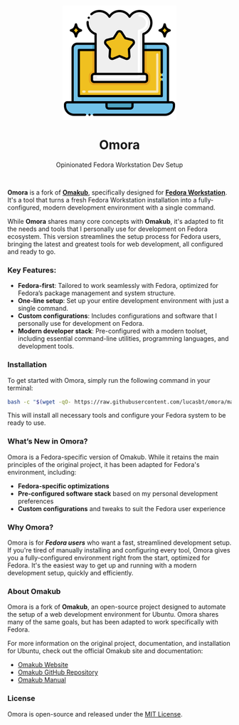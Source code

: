 <div align="center">
   <img align="center" width="256" height="256" src="applications/icons/Omora.png" />
	<h1 align="center"><b>Omora</b></h1>
	<p align="center">
		Opinionated Fedora Workstation Dev Setup
    <br />
  </p>
</div>

<br/>

**Omora** is a fork of **[Omakub](https://omakub.org/)**, specifically designed for **[Fedora Workstation](https://fedoraproject.org/pt-br/workstation/)**. It's a tool that turns a fresh Fedora Workstation installation into a fully-configured, modern development environment with a single command.

While **Omora** shares many core concepts with **Omakub**, it's adapted to fit the needs and tools that I personally use for development on Fedora ecosystem. This version streamlines the setup process for Fedora users, bringing the latest and greatest tools for web development, all configured and ready to go.

### Key Features:
- **Fedora-first**: Tailored to work seamlessly with Fedora, optimized for Fedora’s package management and system structure.
- **One-line setup**: Set up your entire development environment with just a single command.
- **Custom configurations**: Includes configurations and software that I personally use for development on Fedora.
- **Modern developer stack**: Pre-configured with a modern toolset, including essential command-line utilities, programming languages, and development tools.

### Installation

To get started with Omora, simply run the following command in your terminal:

```bash
bash -c "$(wget -qO- https://raw.githubusercontent.com/lucasbt/omora/main/boot.sh)"
```

This will install all necessary tools and configure your Fedora system to be ready to use.

### What’s New in Omora?

Omora is a Fedora-specific version of Omakub. While it retains the main principles of the original project, it has been adapted for Fedora's environment, including:
- **Fedora-specific optimizations**
- **Pre-configured software stack** based on my personal development preferences
- **Custom configurations** and tweaks to suit the Fedora user experience

### Why Omora?

Omora is for _**Fedora users**_ who want a fast, streamlined development setup. If you're tired of manually installing and configuring every tool, Omora gives you a fully-configured environment right from the start, optimized for Fedora. It's the easiest way to get up and running with a modern development setup, quickly and efficiently.

### About Omakub

Omora is a fork of **Omakub**, an open-source project designed to automate the setup of a web development environment for Ubuntu. Omora shares many of the same goals, but has been adapted to work specifically with Fedora.

For more information on the original project, documentation, and installation for Ubuntu, check out the official Omakub site and documentation:

- [Omakub Website](https://omakub.org/)
- [Omakub GitHub Repository](https://github.com/basecamp/omakub)
- [Omakub Manual](https://manual.omakub.org/)

### License

Omora is open-source and released under the [MIT License](LICENSE).
